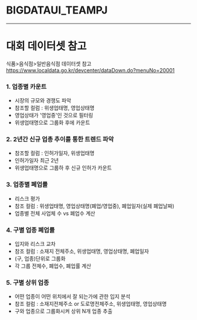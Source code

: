# BIGDATAUI_TEAMPJ
---------
# 대회 데이터셋 참고

식품>음식점>일반음식점 데이터셋 참고
https://www.localdata.go.kr/devcenter/dataDown.do?menuNo=20001

### 1. 업종별 카운트
- 시장의 규모와 경쟁도 파악
- 참조할 컬럼 : 위생업태명, 영업상태명
- 영업상태가 '영업중'인 것으로 필터링
- 위생업태명으로 그룹화 후에 카운트

### 2. 2년간 신규 업총 추이를 통한 트렌드 파악
- 참조할 컬럼 : 인허가일자, 위생업태명
- 인허가일자 최근 2년
- 위생업태명으로 그룹하 후 신규 인허가 카운트

### 3. 업종별 폐업률
- 리스크 평가
- 참조 컬럼 : 위생업태명, 영업상태명(폐업/영업중), 폐업일자(실제 폐업날짜)
- 업종별 전체 사업체 수 vs 폐업수 계산

### 4. 구별 업종 폐업률
- 입지와 리스크 교차
- 참조 컬럼 : 소재지 전체주소, 위생업태명, 영업상태명, 폐업일자
- (구, 업종)단위로 그룹화
- 각 그룹 전체수, 폐업수, 폐업률 계산

### 5. 구별 상위 업종
- 어떤 업종이 어떤 위치에서 잘 되는가에 관한 입지 분석
- 참조 컬럼 : 소재지전체주소 or 도로명전체주소, 위생업태명, 영업상태명
- 구와 업종으로 그룹화시켜 상위 N개 업종 추출
